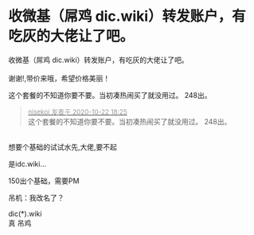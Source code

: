 # 收微基（屌鸡 dic.wiki）转发账户，有吃灰的大佬让了吧。


收微基（屌鸡 dic.wiki）转发账户，有吃灰的大佬让了吧。<br />
<br />
谢谢!,带价来哦，希望价格美丽！<br />


这个套餐的不知道你要不要。当初凑热闹买了就没用过。 248出。<img id="aimg_aXzcK" onclick="zoom(this, this.src, 0, 0, 0)" class="zoom" src="https://i.loli.net/2020/10/22/yR3IGX819bNu2H5.png" onmouseover="img_onmouseoverfunc(this)" onload="thumbImg(this)" border="0" alt="" />

<div class="quote"><blockquote><font size="2"><a href="https://www.hostloc.com/forum.php?mod=redirect&amp;goto=findpost&amp;pid=9337269&amp;ptid=757274" target="_blank"><font color="#999999">nisekoi 发表于 2020-10-22 18:25</font></a></font><br />
这个套餐的不知道你要不要。当初凑热闹买了就没用过。 248出。</blockquote></div><br />
想要个基础的试试水先,<img src="static/image/smiley/yct/002.gif" smilieid="30" border="0" alt="" />大佬,要不起

是idc.wiki...

150出个基础，需要PM

吊机：我改名了？

dic(*).wiki<br />
真 吊鸡<img src="static/image/smiley/yct/010.gif" smilieid="41" border="0" alt="" />
